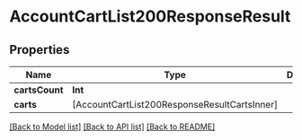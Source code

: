 # AccountCartList200ResponseResult

## Properties
Name | Type | Description | Notes
------------ | ------------- | ------------- | -------------
**cartsCount** | **Int** |  | [optional] 
**carts** | [AccountCartList200ResponseResultCartsInner] |  | [optional] 

[[Back to Model list]](../README.md#documentation-for-models) [[Back to API list]](../README.md#documentation-for-api-endpoints) [[Back to README]](../README.md)


